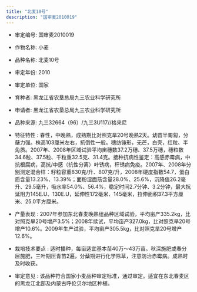 ```yaml
---
title: "北麦10号"
description: "国审麦2010019"
---
```

* 审定编号:  国审麦2010019

*  作物名称:  小麦

*  品种名称:  北麦10号

*  审定年份:  2010

*  审定单位:  国家

* 育种者:  黑龙江省农垦总局九三农业科学研究所

*  申请者:  黑龙江省农垦总局九三农业科学研究所

*  品种来源:  九三32664（96）/九三3U117//格来尼

*  特征特性 : 
春性，中晚熟，成熟期比对照克旱20号晚熟2天。幼苗半匍匐，分蘖力强。株高103厘米左右，抗倒性一般。穗纺锤形，无芒，白壳，红粒、半角质。2007年、2008年区域试验平均亩穗数37.2万穗、37.5万穗，穗粒数34.6粒、37.5粒、千粒重32.5克、31.4克。接种抗病性鉴定：高感赤霉病，中抗根腐病，高抗/中感（抗性分离）叶锈病，秆锈病免疫。2007年、2008年分别测定混合样：籽粒容重830克/升、807克/升，2008年硬度指数54.7，蛋白质含量13.23%、13.39%；面粉湿面筋含量28.0%、25.6%，沉降值26.2毫升、29.5毫升，吸水率54.0%、56.4%，稳定时间2.7分钟、3.2分钟，最大抗延阻力145E.U、130E.U，延伸性172毫米、145毫米，拉伸面积37.3平方厘米、25.0平方厘米。
 
*  产量表现 : 
2007年参加东北春麦晚熟组品种区域试验，平均亩产335.2kg，比对照克旱20号增产3.5%；2008年续试，平均亩产327.0kg，比对照克旱20号增产10.6%。2009年生产试验，平均亩产305.5kg，比对照克旱20号增产12.6%。

*  栽培技术要点 : 
适时播种，每亩适宜基本苗40万～43万苗。秋深施肥或春分层施肥，三叶期压青苗2遍，分蘖期进行化学除草，注意防治赤霉病。成熟时及时收获。

*  审定意见 : 
该品种符合国家小麦品种审定标准，通过审定。适宜在东北春麦区的黑龙江北部及内蒙古呼伦贝尔地区种植。
